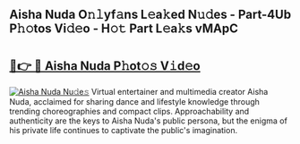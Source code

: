 ## Aisha Nuda O𝚗𝚕yf𝚊ns L𝚎a𝚔ed N𝚞𝚍es - Part-4Ub P𝚑𝚘tos Vi𝚍𝚎o - H𝚘𝚝 Part L𝚎a𝚔s vMApC

# <h2><a href="http://kfeh386.oniu.top/?m=Aisha+Nuda">🔗👉 🔴 Aisha Nuda P𝚑ot𝚘𝚜 V𝚒d𝚎o</a></h2>

[![Aisha Nuda Nu𝚍e𝚜](https://i.imgur.com/0qMVB7G.gif)](http://kfeh386.oniu.top/?m=Aisha+Nuda)
Virtual entertainer and multimedia creator Aisha Nuda, acclaimed for sharing dance and lifestyle knowledge through trending choreographies and compact clips. Approachability and authenticity are the keys to Aisha Nuda's public persona, but the enigma of his private life continues to captivate the public's imagination.  
